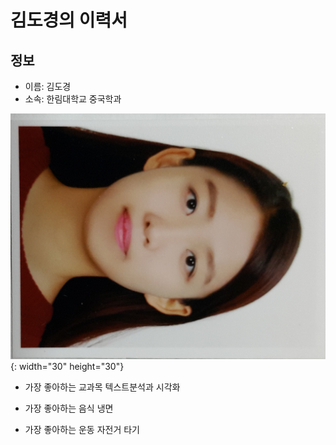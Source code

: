 # 김도경의 이력서

## 정보
- 이름: 김도경
- 소속: 한림대학교 중국학과 


![김도경](여권사진.jpg){: width="30" height="30"}


- 가장 좋아하는 교과목
  텍스트분석과 시각화 
  
- 가장 좋아하는 음식
  냉면
  
- 가장 좋아하는 운동
  자전거 타기 

